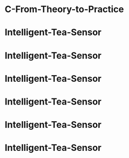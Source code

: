 # C-From-Theory-to-Practice
# Intelligent-Tea-Sensor
# Intelligent-Tea-Sensor
# Intelligent-Tea-Sensor
# Intelligent-Tea-Sensor
# Intelligent-Tea-Sensor
# Intelligent-Tea-Sensor
